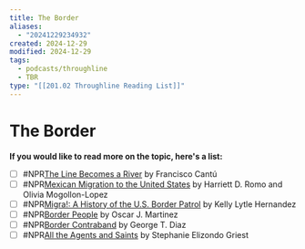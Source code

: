 ```yaml
---
title: The Border
aliases:
  - "20241229234932"
created: 2024-12-29
modified: 2024-12-29
tags:
  - podcasts/throughline
  - TBR
type: "[[201.02 Throughline Reading List]]"
---
```

# The Border
**If you would like to read more on the topic, here's a list:**

- [ ] #NPR[The Line Becomes a River](https://www.goodreads.com/book/show/34818440-the-line-becomes-a-river) by Francisco Cantú 
- [ ] #NPR[Mexican Migration to the United States](https://www.goodreads.com/book/show/27111010-mexican-migration-to-the-united-states) by Harriett D. Romo and Olivia Mogollon-Lopez
- [ ] #NPR[Migra!: A History of the U.S. Border Patrol](https://www.goodreads.com/book/show/6954272-migra?from_search=true) by Kelly Lytle Hernandez
- [ ] #NPR[Border People](https://www.goodreads.com/book/show/943546.Border_People?from_search=true) by Oscar J. Martinez
- [ ] #NPR[Border Contraband](https://www.goodreads.com/book/show/23363388-border-contraband?from_search=true) by George T. Diaz
- [ ] #NPR[All the Agents and Saints](https://www.goodreads.com/book/show/32680679-all-the-agents-and-saints) by Stephanie Elizondo Griest
